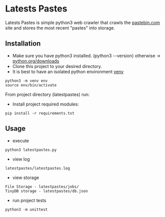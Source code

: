 # Latests Pastes

Latests Pastes is simple python3 web crawler that crawls the [pastebin.com](https://pastebin.com/) site and stores the most recent "pastes" into storage. 

## Installation

* Make sure you have python3 installed. (python3 --version) otherwise  -> [python.org/downloads](https://www.python.org/downloads/)
* Clone this project to your desired directory.
* It is best to have an isolated python environment  [venv](https://realpython.com/python-virtual-environments-a-primer/) 

```
python3 -m venv env
source env/bin/activate
```
  From project directory (latestpastes) run:

* Install project required modules:

```
pip install -r requirements.txt
```

## Usage

* execute
```
python3 latestpastes.py
```
* view log
```
latestpastes/latestpastes.log
```
* view storage
```
File Storage - latestpastes/jobs/
TinyDB storage - latestpastes/db.json
```
* run project tests
```
python3 -m unittest
```





